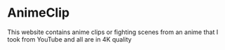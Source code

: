 # AnimeClip
This website contains anime clips or fighting scenes from an anime that I took from YouTube and all are in 4K quality
